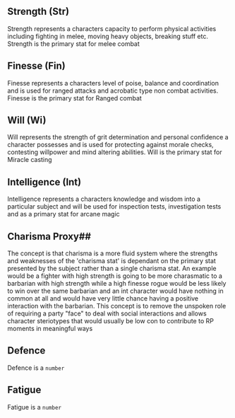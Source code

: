 
## Strength (Str)

Strength represents a characters capacity to perform physical activities including fighting in melee, moving heavy objects, breaking stuff etc.  Strength is the primary stat for melee combat

## Finesse (Fin)

Finesse represents a characters level of poise, balance and coordination and is used for ranged attacks and acrobatic type non combat activities.  Finesse is the primary stat for Ranged combat

## Will (Wi)

Will represents the strength of grit determination and personal confidence a character possesses and is used for protecting against morale checks, contesting willpower and mind altering abilities.  Will is the primary stat for Miracle casting

## Intelligence (Int)

Intelligence represents a characters knowledge and wisdom into a particular subject and will be used for inspection tests, investigation tests and as a primary stat for arcane magic




## Charisma Proxy##

The concept is that charisma is a more fluid system where the strengths and weaknesses of the 'charisma stat' is dependant on the primary stat presented by the subject rather than a single charisma stat.  An example would be a fighter with high strength is going to be more charasmatic to a barbarian with high strength while a high finesse rogue would be less likely to win over the same barbarian and an int character would have nothing in common at all and would have very little chance having a positive interaction with the barbarian.   This concept is to remove the unspoken role of requiring a party "face" to deal with social interactions and allows character steriotypes that would usually be low con to contribute to RP moments in meaningful ways












## Defence

Defence is a `number`

## Fatigue

Fatigue is a `number`
